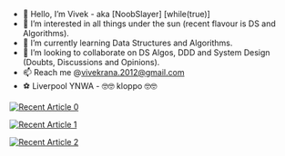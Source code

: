 - 👋 Hello, I’m Vivek - aka [NoobSlayer] [while(true)]
- 👀 I’m interested in all things under the sun (recent flavour is DS and Algorithms).
- 🌱 I’m currently learning Data Structures and Algorithms.
- 💞️ I’m looking to collaborate on DS Algos, DDD and System Design (Doubts, Discussions and Opinions).
- 📫 Reach me @vivekrana.2012@gmail.com
- :soccer: Liverpool YNWA - :nerd_face::nerd_face: kloppo :nerd_face::nerd_face:

<a target="_blank" href="https://github-readme-medium-recent-article.vercel.app/medium/@vivekrana-2012/0"><img src="https://github-readme-medium-recent-article.vercel.app/medium/@vivekrana-2012/0" alt="Recent Article 0">

<a target="_blank" href="https://github-readme-medium-recent-article.vercel.app/medium/@vivekrana-2012/1"><img src="https://github-readme-medium-recent-article.vercel.app/medium/@vivekrana-2012/1" alt="Recent Article 1">
  
<a target="_blank" href="https://github-readme-medium-recent-article.vercel.app/medium/@vivekrana-2012/2"><img src="https://github-readme-medium-recent-article.vercel.app/medium/@vivekrana-2012/2" alt="Recent Article 2">
  
<!---
vivekrana2012/vivekrana2012 is a ✨ special ✨ repository because its `README.md` (this file) appears on your GitHub profile.
You can click the Preview link to take a look at your changes.
--->
